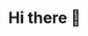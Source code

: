 # Hi there 👋

<!--
**piyushkummaar/piyushkummaar** is a ✨ _special_ ✨ repository because its `README.md` (this file) appears on your GitHub profile.

Here are some ideas to get you started:

- #🔭 I’m currently working on Machine Learning and Data Science.
- #🌱 I’m currently learning NLP and AI.
- #👯 I’m looking to collaborate on ML projects
- #🤔 I’m looking for help with AI.
- #💬 Ask me about Python, Node js, Core Python, OOPs.
- #📫 How to reach me: mail me on 
- #😄 Pronouns: Indian
- #⚡ Fun fact: I'm python 🐍
- 🌏 http://piyush123.pythonanywhere.com/
